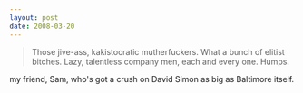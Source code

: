 ```yaml
---
layout: post
date: 2008-03-20
--- 
```


>Those jive-ass, kakistocratic mutherfuckers. What a bunch of elitist bitches. Lazy, talentless company men, each and every one. Humps.

my friend, Sam, who's got a crush on David Simon as big as Baltimore itself.
